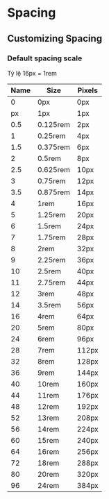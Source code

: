 # Spacing

Customizing Spacing
------------------

### Default spacing scale

Tỷ lệ 16px = 1rem

| Name | Size     | Pixels |
|------|----------|--------|
| 0	   | 0px      | 0px    |
| px	  | 1px      | 1px    |
| 0.5  | 0.125rem | 2px    |
| 1	   | 0.25rem  | 4px    |
| 1.5	 | 0.375rem | 6px    |
| 2	   | 0.5rem   | 8px    |
| 2.5	 | 0.625rem | 10px   |
| 3	   | 0.75rem  | 12px   |
| 3.5	 | 0.875rem | 14px   |
| 4	   | 1rem     | 16px   |
| 5	   | 1.25rem  | 20px   |
| 6	   | 1.5rem   | 24px   |
| 7	   | 1.75rem  | 28px   |
| 8	   | 2rem     | 32px   |
| 9	   | 2.25rem  | 36px   |
| 10	  | 2.5rem   | 40px   |
| 11	  | 2.75rem  | 44px   |
| 12	  | 3rem     | 48px   |
| 14	  | 3.5rem   | 56px   |
| 16	  | 4rem     | 64px   |
| 20	  | 5rem     | 80px   |
| 24	  | 6rem     | 96px   |
| 28	  | 7rem     | 112px  |
| 32	  | 8rem     | 128px  |
| 36	  | 9rem     | 144px  |
| 40	  | 10rem    | 160px  |
| 44	  | 11rem    | 176px  |
| 48	  | 12rem    | 192px  |
| 52	  | 13rem    | 208px  |
| 56	  | 14rem    | 224px  |
| 60	  | 15rem    | 240px  |
| 64	  | 16rem    | 256px  |
| 72	  | 18rem    | 288px  |
| 80	  | 20rem    | 320px  |
| 96	  | 24rem    | 384px  |